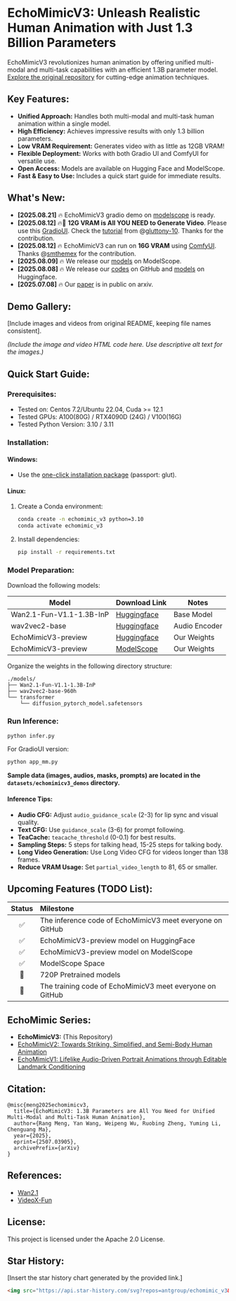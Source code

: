 # EchoMimicV3: Unleash Realistic Human Animation with Just 1.3 Billion Parameters

EchoMimicV3 revolutionizes human animation by offering unified multi-modal and multi-task capabilities with an efficient 1.3B parameter model.  [Explore the original repository](https://github.com/antgroup/echomimic_v3) for cutting-edge animation techniques.

## Key Features:

*   **Unified Approach:** Handles both multi-modal and multi-task human animation within a single model.
*   **High Efficiency:** Achieves impressive results with only 1.3 billion parameters.
*   **Low VRAM Requirement:**  Generates video with as little as 12GB VRAM!
*   **Flexible Deployment:**  Works with both Gradio UI and ComfyUI for versatile use.
*   **Open Access:**  Models are available on Hugging Face and ModelScope.
*   **Fast & Easy to Use:**  Includes a quick start guide for immediate results.

## What's New:

*   **[2025.08.21]** 🔥 EchoMimicV3 gradio demo on [modelscope](https://modelscope.cn/studios/BadToBest/EchoMimicV3) is ready.
*   **[2025.08.12]** 🔥🚀 **12G VRAM is All YOU NEED to Generate Video**. Please use this [GradioUI](https://github.com/antgroup/echomimic_v3/blob/main/app_mm.py). Check the [tutorial](https://www.bilibili.com/video/BV1W8tdzEEVN) from @[gluttony-10](https://github.com/gluttony-10). Thanks for the contribution.
*   **[2025.08.12]** 🔥 EchoMimicV3 can run on **16G VRAM** using [ComfyUI](https://github.com/smthemex/ComfyUI_EchoMimic). Thanks @[smthemex](https://github.com/smthemex) for the contribution.
*   **[2025.08.09]** 🔥 We release our [models](https://modelscope.cn/models/BadToBest/EchoMimicV3) on ModelScope.
*   **[2025.08.08]** 🔥 We release our [codes](https://github.com/antgroup/echomimic_v3) on GitHub and [models](https://huggingface.co/BadToBest/EchoMimicV3) on Huggingface.
*   **[2025.07.08]** 🔥 Our [paper](https://arxiv.org/abs/2507.03905) is in public on arxiv.

##  Demo Gallery:

[Include images and videos from original README, keeping file names consistent].

_(Include the image and video HTML code here.  Use descriptive alt text for the images.)_

## Quick Start Guide:

### Prerequisites:

*   Tested on: Centos 7.2/Ubuntu 22.04, Cuda >= 12.1
*   Tested GPUs: A100(80G) / RTX4090D (24G) / V100(16G)
*   Tested Python Version: 3.10 / 3.11

### Installation:

#### Windows:

*   Use the [one-click installation package](https://pan.baidu.com/share/init?surl=cV7i2V0wF4exDtKjJrAUeA) (passport: glut).

#### Linux:

1.  Create a Conda environment:

    ```bash
    conda create -n echomimic_v3 python=3.10
    conda activate echomimic_v3
    ```

2.  Install dependencies:

    ```bash
    pip install -r requirements.txt
    ```

### Model Preparation:

Download the following models:

| Model                      | Download Link                                                                      | Notes                 |
| -------------------------- | ---------------------------------------------------------------------------------- | --------------------- |
| Wan2.1-Fun-V1.1-1.3B-InP  | [Huggingface](https://huggingface.co/alibaba-pai/Wan2.1-Fun-V1.1-1.3B-InP)       | Base Model            |
| wav2vec2-base              | [Huggingface](https://huggingface.co/facebook/wav2vec2-base-960h)                  | Audio Encoder         |
| EchoMimicV3-preview        | [Huggingface](https://huggingface.co/BadToBest/EchoMimicV3)                          | Our Weights           |
| EchoMimicV3-preview        | [ModelScope](https://modelscope.cn/models/BadToBest/EchoMimicV3)                      | Our Weights           |

Organize the weights in the following directory structure:

```
./models/
├── Wan2.1-Fun-V1.1-1.3B-InP
├── wav2vec2-base-960h
└── transformer
    └── diffusion_pytorch_model.safetensors
```

###  Run Inference:

```bash
python infer.py
```
For GradioUI version:
```bash
python app_mm.py
```

**Sample data (images, audios, masks, prompts) are located in the `datasets/echomimicv3_demos` directory.**

####  Inference Tips:

*   **Audio CFG:** Adjust `audio_guidance_scale` (2-3) for lip sync and visual quality.
*   **Text CFG:**  Use `guidance_scale` (3-6) for prompt following.
*   **TeaCache:**  `teacache_threshold` (0-0.1) for best results.
*   **Sampling Steps:** 5 steps for talking head, 15-25 steps for talking body.
*   **Long Video Generation:** Use Long Video CFG for videos longer than 138 frames.
*   **Reduce VRAM Usage:** Set `partial_video_length` to 81, 65 or smaller.

##  Upcoming Features (TODO List):

| Status | Milestone                                                                |     
|:--------:|:-------------------------------------------------------------------------|
|    ✅    | The inference code of EchoMimicV3 meet everyone on GitHub   | 
|    ✅   | EchoMimicV3-preview model on HuggingFace | 
|    ✅   | EchoMimicV3-preview model on ModelScope | 
|    ✅  | ModelScope Space | 
|    🚀    | 720P Pretrained models | 
|    🚀    | The training code of EchoMimicV3 meet everyone on GitHub   | 

## EchoMimic Series:

*   **EchoMimicV3:** (This Repository)
*   [EchoMimicV2: Towards Striking, Simplified, and Semi-Body Human Animation](https://github.com/antgroup/echomimic_v2)
*   [EchoMimicV1: Lifelike Audio-Driven Portrait Animations through Editable Landmark Conditioning](https://github.com/antgroup/echomimic)

## Citation:

```
@misc{meng2025echomimicv3,
  title={EchoMimicV3: 1.3B Parameters are All You Need for Unified Multi-Modal and Multi-Task Human Animation},
  author={Rang Meng, Yan Wang, Weipeng Wu, Ruobing Zheng, Yuming Li, Chenguang Ma},
  year={2025},
  eprint={2507.03905},
  archivePrefix={arXiv}
}
```

## References:

*   [Wan2.1](https://github.com/Wan-Video/Wan2.1/)
*   [VideoX-Fun](https://github.com/aigc-apps/VideoX-Fun/)

## License:

This project is licensed under the Apache 2.0 License.

## Star History:

[Insert the star history chart generated by the provided link.]

```html
<img src="https://api.star-history.com/svg?repos=antgroup/echomimic_v3&type=Date" alt="Star History Chart"/>